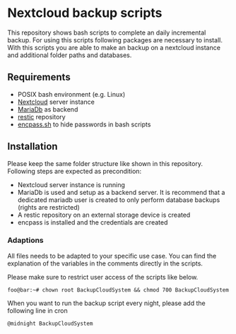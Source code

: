 # Nextcloud backup scripts
This repository shows bash scripts to complete an daily incremental backup. For using this scripts following packages are necessary to install. With this scripts you are able to make an backup on a nextcloud instance and additional folder paths and databases.

## Requirements
- POSIX bash environment (e.g. Linux)
- [Nextcloud](https://nextcloud.com/) server instance
- [MariaDb](https://mariadb.com/) as backend
- [restic](https://restic.readthedocs.io/en/stable/) repository
- [encpass.sh](https://github.com/plyint/encpass.sh) to hide passwords in bash scripts

## Installation
Please keep the same folder structure like shown in this repository. Following steps are expected as precondition:
- Nextcloud server instance is running
- MariaDb is used and setup as a backend server. It is recommend that a dedicated mariadb user is created to only perform database backups (rights are restricted)
- A restic repository on an external storage device is created
- encpass is installed and the credentials are created

### Adaptions
All files needs to be adapted to your specific use case. You can find the explanation of the variables in the comments directly in the scripts.

Please make sure to restrict user access of the scripts like below.

```console 
foo@bar:~# chown root BackupCloudSystem && chmod 700 BackupCloudSystem
``` 
When you want to run the backup script every night, please add the following line in cron
```console 
@midnight BackupCloudSystem
``` 
